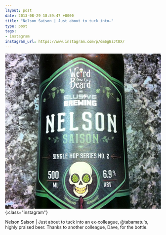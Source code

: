 ```yaml
---
layout: post
date: 2013-08-29 18:59:47 +0000
title: "Nelson Saison | Just about to tuck into…"
type: post
tags:
- instagram
instagram_url: https://www.instagram.com/p/dm6gBzJt8X/
---
```


![Instagram - dm6gBzJt8X](/assets/dm6gBzJt8X.jpg){:class="instagram"}

Nelson Saison | Just about to tuck into an ex-colleague, @tabamatu's, highly praised beer. Thanks to another colleague, Dave, for the bottle.
